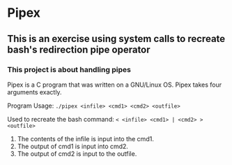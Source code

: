# Pipex
## This is an exercise using system calls to recreate bash's redirection pipe operator
### This project is about handling pipes

Pipex is a C program that was written on a GNU/Linux OS. Pipex takes four arguments exactly.

Program Usage: ```./pipex <infile> <cmd1> <cmd2> <outfile>```

Used to recreate the bash command: ```< <infile> <cmd1> | <cmd2> > <outfile>```

1. The contents of the infile is input into the cmd1.
2. The output of cmd1 is input into cmd2.
3. The output of cmd2 is input to the outfile. 
